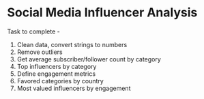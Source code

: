 # Social Media Influencer Analysis
Task to complete -
1. Clean data, convert strings to numbers
2. Remove outliers 
3. Get average subscriber/follower count by category
4. Top influencers by category
5. Define engagement metrics
6. Favored categories by country
7. Most valued influencers by engagement

